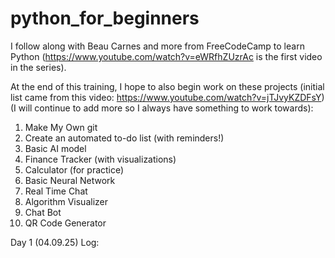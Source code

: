 # python_for_beginners
I follow along with Beau Carnes and more from FreeCodeCamp to learn Python (https://www.youtube.com/watch?v=eWRfhZUzrAc is the first video in the series).

At the end of this training, I hope to also begin work on these projects (initial list came from this video: https://www.youtube.com/watch?v=jTJvyKZDFsY) (I will continue to add more so I always have something to work towards):
1. Make My Own git
2. Create an automated to-do list (with reminders!)
3. Basic AI model
4. Finance Tracker (with visualizations)
5. Calculator (for practice)
6. Basic Neural Network
7. Real Time Chat
8. Algorithm Visualizer
9. Chat Bot
10. QR Code Generator

Day 1 (04.09.25) Log:
